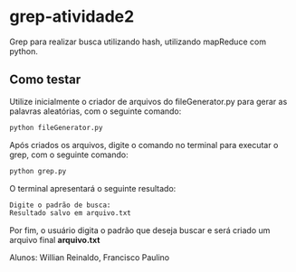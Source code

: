 # grep-atividade2
Grep para realizar busca utilizando hash, utilizando mapReduce com python.

## Como testar
Utilize inicialmente o criador de arquivos do fileGenerator.py para gerar as palavras aleatórias, com o seguinte comando:

```bash
python fileGenerator.py
```

Após criados os arquivos, digite o comando no terminal para executar o grep, com o seguinte comando:

```bash
python grep.py
```

O terminal apresentará o seguinte resultado: 

```python
Digite o padrão de busca:
Resultado salvo em arquivo.txt 
```

Por fim, o usuário digita o padrão que deseja buscar e será criado um arquivo final **arquivo.txt**

Alunos: Willian Reinaldo, Francisco Paulino
